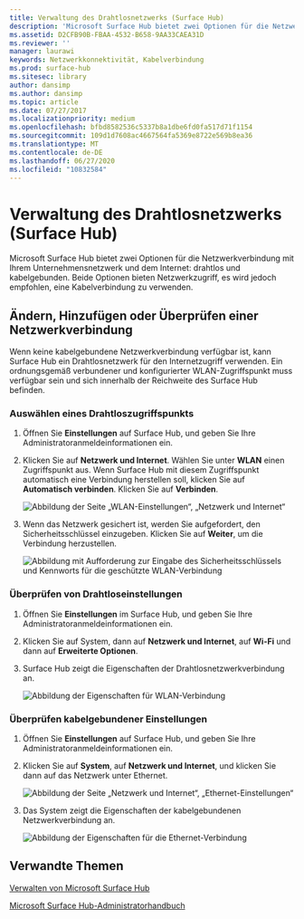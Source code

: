 ```yaml
---
title: Verwaltung des Drahtlosnetzwerks (Surface Hub)
description: 'Microsoft Surface Hub bietet zwei Optionen für die Netzwerkverbindung mit Ihrem Unternehmensnetzwerk und dem Internet: drahtlos und kabelgebunden. Beide Optionen bieten Netzwerkzugriff, es wird jedoch empfohlen, eine Kabelverbindung zu verwenden.'
ms.assetid: D2CFB90B-FBAA-4532-B658-9AA33CAEA31D
ms.reviewer: ''
manager: laurawi
keywords: Netzwerkkonnektivität, Kabelverbindung
ms.prod: surface-hub
ms.sitesec: library
author: dansimp
ms.author: dansimp
ms.topic: article
ms.date: 07/27/2017
ms.localizationpriority: medium
ms.openlocfilehash: bfbd8582536c5337b8a1dbe6fd0fa517d71f1154
ms.sourcegitcommit: 109d1d7608ac4667564fa5369e8722e569b8ea36
ms.translationtype: MT
ms.contentlocale: de-DE
ms.lasthandoff: 06/27/2020
ms.locfileid: "10832584"
---
```

# Verwaltung des Drahtlosnetzwerks (Surface Hub)


Microsoft Surface Hub bietet zwei Optionen für die Netzwerkverbindung mit Ihrem Unternehmensnetzwerk und dem Internet: drahtlos und kabelgebunden. Beide Optionen bieten Netzwerkzugriff, es wird jedoch empfohlen, eine Kabelverbindung zu verwenden.

##  <a name="modifying,-adding,-or-reviewing-a-network-connection"></a>Ändern, Hinzufügen oder Überprüfen einer Netzwerkverbindung


Wenn keine kabelgebundene Netzwerkverbindung verfügbar ist, kann Surface Hub ein Drahtlosnetzwerk für den Internetzugriff verwenden. Ein ordnungsgemäß verbundener und konfigurierter WLAN-Zugriffspunkt muss verfügbar sein und sich innerhalb der Reichweite des Surface Hub befinden.

###  <a name="choose-a-wireless-access-point"></a>Auswählen eines Drahtloszugriffspunkts

1.  Öffnen Sie **Einstellungen** auf Surface Hub, und geben Sie Ihre Administratoranmeldeinformationen ein.
2.  Klicken Sie auf **Netzwerk und Internet**. Wählen Sie unter **WLAN** einen Zugriffspunkt aus. Wenn Surface Hub mit diesem Zugriffspunkt automatisch eine Verbindung herstellen soll, klicken Sie auf **Automatisch verbinden**. Klicken Sie auf **Verbinden**.

    ![Abbildung der Seite „WLAN-Einstellungen“, „Netzwerk und Internet“](images/networkmgtwireless-01.png)

3.  Wenn das Netzwerk gesichert ist, werden Sie aufgefordert, den Sicherheitsschlüssel einzugeben. Klicken Sie auf **Weiter**, um die Verbindung herzustellen.

    ![Abbildung mit Aufforderung zur Eingabe des Sicherheitsschlüssels und Kennworts für die geschützte WLAN-Verbindung](images/networkmgtwireless-02.png)

###  <a name="review-wireless-settings"></a>Überprüfen von Drahtloseinstellungen

1.  Öffnen Sie **Einstellungen** im Surface Hub, und geben Sie Ihre Administratoranmeldeinformationen ein.
2.  Klicken Sie auf System, dann auf **Netzwerk und Internet**, auf **Wi-Fi** und dann auf **Erweiterte Optionen**.
3.  Surface Hub zeigt die Eigenschaften der Drahtlosnetzwerkverbindung an.

    ![Abbildung der Eigenschaften für WLAN-Verbindung](images/networkmgtwireless-04.png)

###  <a name="review-wired-settings"></a>Überprüfen kabelgebundener Einstellungen

1.  Öffnen Sie **Einstellungen** auf Surface Hub, und geben Sie Ihre Administratoranmeldeinformationen ein.
2.  Klicken Sie auf **System**, auf **Netzwerk und Internet**, und klicken Sie dann auf das Netzwerk unter Ethernet.

    ![Abbildung der Seite „Netzwerk und Internet“, „Ethernet-Einstellungen“](images/networkmgtwired-01.png)

3.  Das System zeigt die Eigenschaften der kabelgebundenen Netzwerkverbindung an.

    ![Abbildung der Eigenschaften für die Ethernet-Verbindung](images/networkmgtwired-02.png)

##  <a name="related-content"></a>Verwandte Themen


[Verwalten von Microsoft Surface Hub](manage-surface-hub.md)

[Microsoft Surface Hub-Administratorhandbuch](surface-hub-administrators-guide.md)

 

 





